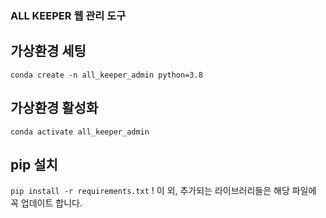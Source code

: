 ### ALL KEEPER 웹 관리 도구
## 가상환경 세팅 
`conda create -n all_keeper_admin python=3.8`
## 가상환경 활성화
`conda activate all_keeper_admin`
## pip 설치
`pip install -r requirements.txt`
! 이 외, 추가되는 라이브러리들은 해당 파일에 꼭 업데이트 합니다.


